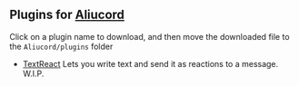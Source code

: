 ## Plugins for [Aliucord](https://github.com/Aliucord)

Click on a plugin name to download, and then move the downloaded file to the `Aliucord/plugins` folder
- [TextReact](https://github.com/ArjixWasTaken/aliucord-plugins/raw/builds/TextReact.zip)
  Lets you write text and send it as reactions to a message. W.I.P.
